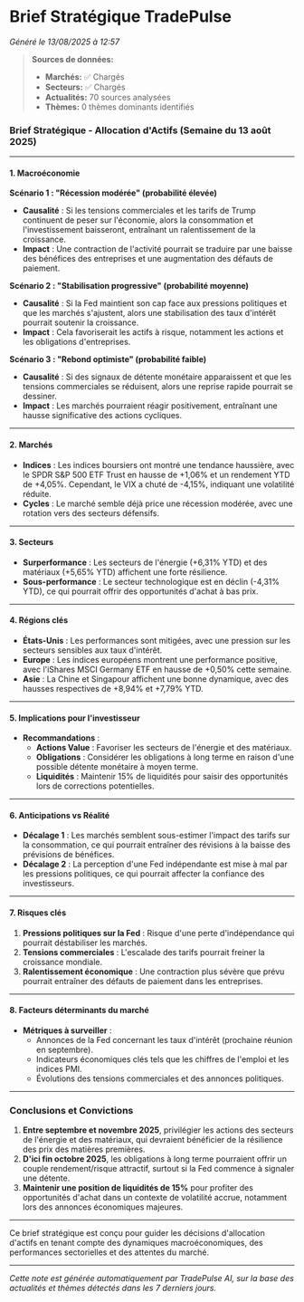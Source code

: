 # Brief Stratégique TradePulse

*Généré le 13/08/2025 à 12:57*

> **Sources de données:**
> - **Marchés:** ✅ Chargés
> - **Secteurs:** ✅ Chargés
> - **Actualités:** 70 sources analysées
> - **Thèmes:** 0 thèmes dominants identifiés

### Brief Stratégique - Allocation d'Actifs (Semaine du 13 août 2025)

---

#### 1. **Macroéconomie**

**Scénario 1 : "Récession modérée" (probabilité élevée)**
- **Causalité** : Si les tensions commerciales et les tarifs de Trump continuent de peser sur l'économie, alors la consommation et l'investissement baisseront, entraînant un ralentissement de la croissance.
- **Impact** : Une contraction de l'activité pourrait se traduire par une baisse des bénéfices des entreprises et une augmentation des défauts de paiement.

**Scénario 2 : "Stabilisation progressive" (probabilité moyenne)**
- **Causalité** : Si la Fed maintient son cap face aux pressions politiques et que les marchés s'ajustent, alors une stabilisation des taux d'intérêt pourrait soutenir la croissance.
- **Impact** : Cela favoriserait les actifs à risque, notamment les actions et les obligations d'entreprises.

**Scénario 3 : "Rebond optimiste" (probabilité faible)**
- **Causalité** : Si des signaux de détente monétaire apparaissent et que les tensions commerciales se réduisent, alors une reprise rapide pourrait se dessiner.
- **Impact** : Les marchés pourraient réagir positivement, entraînant une hausse significative des actions cycliques.

---

#### 2. **Marchés**

- **Indices** : Les indices boursiers ont montré une tendance haussière, avec le SPDR S&P 500 ETF Trust en hausse de +1,06% et un rendement YTD de +4,05%. Cependant, le VIX a chuté de -4,15%, indiquant une volatilité réduite.
- **Cycles** : Le marché semble déjà price une récession modérée, avec une rotation vers des secteurs défensifs.

---

#### 3. **Secteurs**

- **Surperformance** : Les secteurs de l'énergie (+6,31% YTD) et des matériaux (+5,65% YTD) affichent une forte résilience.
- **Sous-performance** : Le secteur technologique est en déclin (-4,31% YTD), ce qui pourrait offrir des opportunités d'achat à bas prix.

---

#### 4. **Régions clés**

- **États-Unis** : Les performances sont mitigées, avec une pression sur les secteurs sensibles aux taux d'intérêt.
- **Europe** : Les indices européens montrent une performance positive, avec l'iShares MSCI Germany ETF en hausse de +0,50% cette semaine.
- **Asie** : La Chine et Singapour affichent une bonne dynamique, avec des hausses respectives de +8,94% et +7,79% YTD.

---

#### 5. **Implications pour l'investisseur**

- **Recommandations** : 
  - **Actions Value** : Favoriser les secteurs de l'énergie et des matériaux.
  - **Obligations** : Considérer les obligations à long terme en raison d'une possible détente monétaire à moyen terme.
  - **Liquidités** : Maintenir 15% de liquidités pour saisir des opportunités lors de corrections potentielles.

---

#### 6. **Anticipations vs Réalité**

- **Décalage 1** : Les marchés semblent sous-estimer l'impact des tarifs sur la consommation, ce qui pourrait entraîner des révisions à la baisse des prévisions de bénéfices.
- **Décalage 2** : La perception d'une Fed indépendante est mise à mal par les pressions politiques, ce qui pourrait affecter la confiance des investisseurs.

---

#### 7. **Risques clés**

1. **Pressions politiques sur la Fed** : Risque d'une perte d'indépendance qui pourrait déstabiliser les marchés.
2. **Tensions commerciales** : L'escalade des tarifs pourrait freiner la croissance mondiale.
3. **Ralentissement économique** : Une contraction plus sévère que prévu pourrait entraîner des défauts de paiement dans les entreprises.

---

#### 8. **Facteurs déterminants du marché**

- **Métriques à surveiller** : 
  - Annonces de la Fed concernant les taux d'intérêt (prochaine réunion en septembre).
  - Indicateurs économiques clés tels que les chiffres de l'emploi et les indices PMI.
  - Évolutions des tensions commerciales et des annonces politiques.

---

### Conclusions et Convictions

1. **Entre septembre et novembre 2025**, privilégier les actions des secteurs de l'énergie et des matériaux, qui devraient bénéficier de la résilience des prix des matières premières.
2. **D'ici fin octobre 2025**, les obligations à long terme pourraient offrir un couple rendement/risque attractif, surtout si la Fed commence à signaler une détente.
3. **Maintenir une position de liquidités de 15%** pour profiter des opportunités d'achat dans un contexte de volatilité accrue, notamment lors des annonces économiques majeures.

--- 

Ce brief stratégique est conçu pour guider les décisions d'allocation d'actifs en tenant compte des dynamiques macroéconomiques, des performances sectorielles et des attentes du marché.

---

*Cette note est générée automatiquement par TradePulse AI, sur la base des actualités et thèmes détectés dans les 7 derniers jours.*

